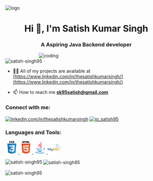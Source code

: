 ![logo](https://github.com/SATISH-SINGH95/SATISH-SINGH95/blob/main/dev.jpg)
<h1 align="center">Hi 👋, I'm Satish Kumar Singh</h1>
<h3 align="center">A Aspiring Java Backend developer</h3>

<img align="right" alt="coding" width="400" src="https://thebusinessblocks.com/wp-content/uploads/2021/07/lottie2-2.gif">

<p align="left"> <img src="https://komarev.com/ghpvc/?username=satish-singh95&label=Profile%20views&color=0e75b6&style=flat" alt="satish-singh95" /> </p>

- 👨‍💻 All of my projects are available at [https://www.linkedin.com/in/thesatishkumarsingh/](https://www.linkedin.com/in/thesatishkumarsingh/)

- 📫 How to reach me **sk95satish@gmail.com**

<h3 align="left">Connect with me:</h3>
<p align="left">
<a href="https://linkedin.com/in/linkedin.com/in/thesatishkumarsingh" target="blank"><img align="center" src="https://raw.githubusercontent.com/rahuldkjain/github-profile-readme-generator/master/src/images/icons/Social/linked-in-alt.svg" alt="linkedin.com/in/thesatishkumarsingh" height="30" width="40" /></a>
<a href="https://instagram.com/ig_satish95" target="blank"><img align="center" src="https://raw.githubusercontent.com/rahuldkjain/github-profile-readme-generator/master/src/images/icons/Social/instagram.svg" alt="ig_satish95" height="30" width="40" /></a>
</p>

<h3 align="left">Languages and Tools:</h3>
<p align="left"> <a href="https://www.w3schools.com/css/" target="_blank" rel="noreferrer"> <img src="https://raw.githubusercontent.com/devicons/devicon/master/icons/css3/css3-original-wordmark.svg" alt="css3" width="40" height="40"/> </a> <a href="https://www.w3.org/html/" target="_blank" rel="noreferrer"> <img src="https://raw.githubusercontent.com/devicons/devicon/master/icons/html5/html5-original-wordmark.svg" alt="html5" width="40" height="40"/> </a> <a href="https://www.java.com" target="_blank" rel="noreferrer"> <img src="https://raw.githubusercontent.com/devicons/devicon/master/icons/java/java-original.svg" alt="java" width="40" height="40"/> </a> <a href="https://www.mysql.com/" target="_blank" rel="noreferrer"> <img src="https://raw.githubusercontent.com/devicons/devicon/master/icons/mysql/mysql-original-wordmark.svg" alt="mysql" width="40" height="40"/> </a> </p>

<p><img align="left" src="https://github-readme-stats.vercel.app/api/top-langs?username=satish-singh95&show_icons=true&locale=en&layout=compact" alt="satish-singh95" /></p>

<p>&nbsp;<img align="center" src="https://github-readme-stats.vercel.app/api?username=satish-singh95&show_icons=true&locale=en" alt="satish-singh95" /></p>

<p><img align="center" src="https://github-readme-streak-stats.herokuapp.com/?user=satish-singh95&" alt="satish-singh95" /></p>
